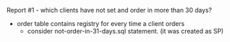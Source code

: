 
Report #1 - which clients have not set and order in more than 30 days?
- order table contains registry for every time a client orders
  - consider not-order-in-31-days.sql statement. (it was created as SP)